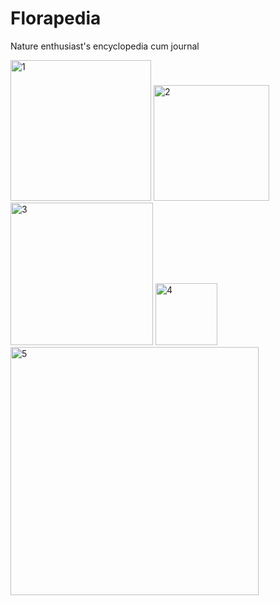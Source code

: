 # Florapedia
Nature enthusiast's encyclopedia cum journal

<img width="225" alt="1" src="https://user-images.githubusercontent.com/21365544/40682073-e3be7344-6358-11e8-980f-e42e839e9427.PNG">
<img width="185" alt="2" src="https://user-images.githubusercontent.com/21365544/40682084-e747c7e0-6358-11e8-9c1d-83077c843762.PNG">
<img width="228" alt="3" src="https://user-images.githubusercontent.com/21365544/40682091-e989b838-6358-11e8-956e-29ef189caea9.PNG">
<img width="99" alt="4" src="https://user-images.githubusercontent.com/21365544/40682097-ec29f3aa-6358-11e8-805e-86e35fec7fa2.PNG">
<img width="397" alt="5" src="https://user-images.githubusercontent.com/21365544/40682101-eeafe828-6358-11e8-9f6d-41617295f3aa.PNG">

